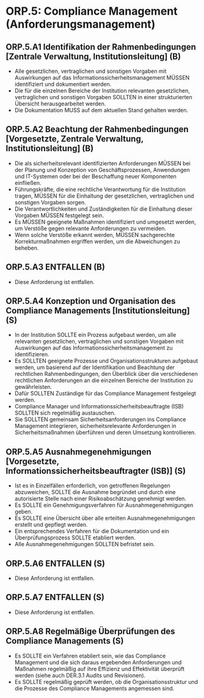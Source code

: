 # ORP.5: Compliance Management (Anforderungsmanagement)

## ORP.5.A1 Identifikation der Rahmenbedingungen [Zentrale Verwaltung, Institutionsleitung] (B)

- Alle gesetzlichen, vertraglichen und sonstigen Vorgaben mit Auswirkungen auf das Informationssicherheitsmanagement MÜSSEN identifiziert und dokumentiert werden.
- Die für die einzelnen Bereiche der Institution relevanten gesetzlichen, vertraglichen und sonstigen Vorgaben SOLLTEN in einer strukturierten Übersicht herausgearbeitet werden.
- Die Dokumentation MUSS auf dem aktuellen Stand gehalten werden.

## ORP.5.A2 Beachtung der Rahmenbedingungen [Vorgesetzte, Zentrale Verwaltung, Institutionsleitung] (B)

- Die als sicherheitsrelevant identifizierten Anforderungen MÜSSEN bei der Planung und Konzeption von Geschäftsprozessen, Anwendungen und IT-Systemen oder bei der Beschaffung neuer Komponenten einfließen.
- Führungskräfte, die eine rechtliche Verantwortung für die Institution tragen, MÜSSEN für die Einhaltung der gesetzlichen, vertraglichen und sonstigen Vorgaben sorgen.
- Die Verantwortlichkeiten und Zuständigkeiten für die Einhaltung dieser Vorgaben MÜSSEN festgelegt sein.
- Es MÜSSEN geeignete Maßnahmen identifiziert und umgesetzt werden, um Verstöße gegen relevante Anforderungen zu vermeiden.
- Wenn solche Verstöße erkannt werden, MÜSSEN sachgerechte Korrekturmaßnahmen ergriffen werden, um die Abweichungen zu beheben.

## ORP.5.A3 ENTFALLEN (B)

- Diese Anforderung ist entfallen.

## ORP.5.A4 Konzeption und Organisation des Compliance Managements [Institutionsleitung] (S)

- In der Institution SOLLTE ein Prozess aufgebaut werden, um alle relevanten gesetzlichen, vertraglichen und sonstigen Vorgaben mit Auswirkungen auf das Informationssicherheitsmanagement zu identifizieren.
- Es SOLLTEN geeignete Prozesse und Organisationsstrukturen aufgebaut werden, um basierend auf der Identifikation und Beachtung der rechtlichen Rahmenbedingungen, den Überblick über die verschiedenen rechtlichen Anforderungen an die einzelnen Bereiche der Institution zu gewährleisten.
- Dafür SOLLTEN Zuständige für das Compliance Management festgelegt werden.
- Compliance Manager und Informationssicherheitsbeauftragte (ISB) SOLLTEN sich regelmäßig austauschen.
- Sie SOLLTEN gemeinsam Sicherheitsanforderungen ins Compliance Management integrieren, sicherheitsrelevante Anforderungen in Sicherheitsmaßnahmen überführen und deren Umsetzung kontrollieren.

## ORP.5.A5 Ausnahmegenehmigungen [Vorgesetzte, Informationssicherheitsbeauftragter (ISB)] (S)

- Ist es in Einzelfällen erforderlich, von getroffenen Regelungen abzuweichen, SOLLTE die Ausnahme begründet und durch eine autorisierte Stelle nach einer Risikoabschätzung genehmigt werden.
- Es SOLLTE ein Genehmigungsverfahren für Ausnahmegenehmigungen geben.
- Es SOLLTE eine Übersicht über alle erteilten Ausnahmegenehmigungen erstellt und gepflegt werden.
- Ein entsprechendes Verfahren für die Dokumentation und ein Überprüfungsprozess SOLLTE etabliert werden.
- Alle Ausnahmegenehmigungen SOLLTEN befristet sein.

## ORP.5.A6 ENTFALLEN (S)

- Diese Anforderung ist entfallen.

## ORP.5.A7 ENTFALLEN (S)

- Diese Anforderung ist entfallen.

## ORP.5.A8 Regelmäßige Überprüfungen des Compliance Managements (S)

- Es SOLLTE ein Verfahren etabliert sein, wie das Compliance Management und die sich daraus ergebenden Anforderungen und Maßnahmen regelmäßig auf ihre Effizienz und Effektivität überprüft werden (siehe auch DER.3.1 Audits und Revisionen).
- Es SOLLTE regelmäßig geprüft werden, ob die Organisationsstruktur und die Prozesse des Compliance Managements angemessen sind.


